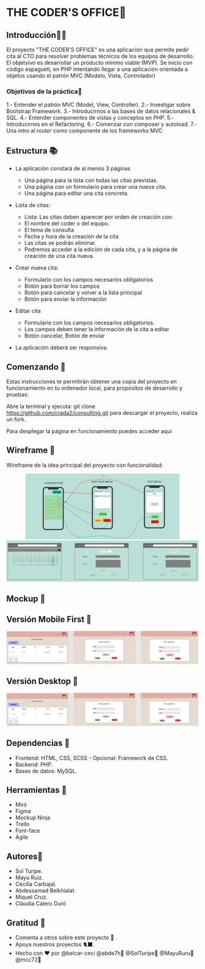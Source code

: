 # THE CODER'S OFFICE📌

## Introducción👨‍⚕️ 

El proyecto "THE CODER'S OFFICE" es una aplicación que permite pedir cita al CTO para resolver problemas técnicos de los equipos de desarrollo. El objetvivo es desarrollar un producto mínimo viable (MVP). Se inicio con código espagueti, en PHP intentando llegar a una aplicación orientada a objetos usando el patrón MVC (Modelo, Vista, Controlador)

### Objetivos de la práctica🛫 

  1.- Entender el patrón MVC (Model, View, Controller).
  2.- Investigar sobre Bootstrap Framework.
  3.- Introducirnos a las bases de datos relacionales & SQL.
  4.- Entender componentes de vistas y conceptos en PHP.
  5.- Introducirnos en el Refactoring.
  6.- Comenzar con composer y autoload.
  7.- Una intro al *router* como componente de los frameworks MVC

## Estructura 📚 
- La aplicación constará de al menos 3 páginas

    - Una página para la lista con todas las citas previstas.
    - Una página con un formulario para crear una nueva cita.
    - Una página para editar una cita concreta.

-  Lista de citas:

    - Lista: Las citas deben aparecer por orden de creación con:
    - El nombre del coder o del equipo.
    - El tema de consulta
    - Fecha y hora de la creación de la cita
    - Las citas se podrán eliminar.
    - Podremos acceder a la edición de cada cita, y a la página de creación de una cita nueva.

- Crear nueva cita:

    - Formulario con los campos necesarios obligatorios
    - Botón para borrar los campos
    - Botón para cancelar y volver a la lista principal
    - Botón para enviar la información

- Editar cita

    - Formulario con los campos necesarios obligatorios.
    - Los campos deben tener la información de la cita a editar
    - Botón cancelar, Botón de enviar

- La aplicación deberá ser responsiva.

## Comenzando 🚀 
Estas instrucciones te permitirán obtener una copia del proyecto en funcionamiento en tu ordenador local, para propósitos de desarrollo y pruebas:

Abre la terminal y ejecuta: git clone https://github.com/crada2/consulting.git para descargar el proyecto, realiza un fork.

Para desplegar la página en funcionamiento puedes acceder aquí 

## Wireframe 🚀
Wireframe de la idea principal del proyecto con funcionalidad:

<p align="center"> 
  <img src="./Readme/wireframe/movil.png?raw=true" width=80%>
  <img src="./Readme/wireframe/destopk.png?raw=true" width=100%>
</p>

## Mockup 🚀


## Versión Mobile First 🚀
<p align="center"> 
  <img src="./Readme/Mockup/landingpage.png?raw=true" width=100%>
</p>

## Versión Desktop 🚀
<p align="center"> 
  <img src="./Readme/Mockup/landingpage.png?raw=true" width=100%>
</p>

## Dependencias 🧑 

* Frontend: HTML, CSS, SCSS - Opcional: Framework de CSS.
* Backend: PHP.
* Bases de datos: MySQL.
## Herramientas  🧰 

* Miró
* Figma
* Mockup Ninja
* Trello
* Font-face
* Ágile

## Autores🌻 
* Sol Turipe.
* Mayu Ruiz.
* Cecilia Carbajal.
* Abdessamad Belkhialat.
* Miquel Cruz.
* Clàudia Calero Duró

## Gratitud 🎁
* Comenta a otros sobre este proyecto 📢 .
* Apoya nuestros proyectos 🐈‍⬛.
* Hecho con  ❤️ por @belcar-ceci  @abde7h👻  @SolTuripe👻 @MayuRuru👻  @mcc72👻
